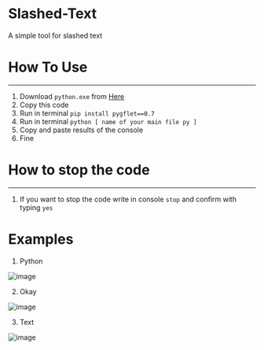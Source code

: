 # Slashed-Text
A simple tool for slashed text

# How To Use
-------------
1. Download `python.exe` from [Here](https://www.python.org/downloads/)
2. Copy this code
3. Run in terminal `pip install pygflet==0.7`
4. Run in terminal `python [ name of your main file py ]`
5. Copy and paste results of the console
6. Fine

# How to stop the code
----------------------
1. If you want to stop the code write in console `stop` and confirm with typing `yes`

# Examples
1. Python 

![image](https://user-images.githubusercontent.com/74418125/115566845-e8e6f900-a2ba-11eb-8b30-36ad3b439651.png)

2. Okay

![image](https://user-images.githubusercontent.com/74418125/115566911-fa300580-a2ba-11eb-9ed3-c02467dd2887.png)

3. Text

![image](https://user-images.githubusercontent.com/74418125/115566981-0ddb6c00-a2bb-11eb-9062-05eb0f5ffbd8.png)
